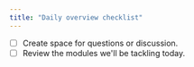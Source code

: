 ```yaml
---
title: "Daily overview checklist"
---
```


- [ ] Create space for questions or discussion.
- [ ] Review the modules we'll be tackling today.
